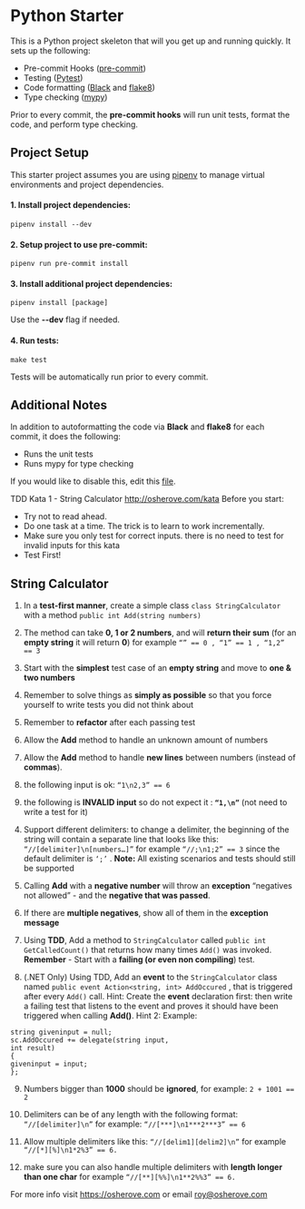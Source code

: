 # Python Starter

This is a Python project skeleton that will you get up and running quickly. It sets up the following:

- Pre-commit Hooks ([pre-commit](https://pre-commit.com/))
- Testing ([Pytest](https://docs.pytest.org/en/latest/))
- Code formatting ([Black](https://github.com/python/black) and [flake8](http://flake8.pycqa.org/en/latest/))
- Type checking ([mypy](http://mypy-lang.org/))

Prior to every commit, the **pre-commit hooks** will run unit tests, format the code, and perform
type checking.

## Project Setup

This starter project assumes you are using [pipenv](https://github.com/pypa/pipenv) to manage
virtual environments and project dependencies.

#### 1. Install project dependencies:

```
pipenv install --dev
```

#### 2. Setup project to use **pre-commit**:

```
pipenv run pre-commit install
```

#### 3. Install additional project dependencies:

```
pipenv install [package]
```

Use the **--dev** flag if needed.

#### 4. Run tests:

```
make test
```

Tests will be automatically run prior to every commit.

## Additional Notes

In addition to autoformatting the code via **Black** and **flake8** for each commit,
it does the following:

- Runs the unit tests
- Runs mypy for type checking

If you would like to disable this, edit this [file](.pre-commit-config.yaml).

TDD Kata 1 - String Calculator
http://osherove.com/kata
Before you start:

- Try not to read ahead.
- Do one task at a time. The trick is to learn to work incrementally.
- Make sure you only test for correct inputs. there is no need to test for invalid inputs for this kata
- Test First!

## String Calculator

1. In a **test-first manner**, create a simple class `class StringCalculator`
   with a method `public int Add(string numbers)`

1. The method can take **0, 1 or 2 numbers**, and will **return their sum**
   (for an **empty string** it will return **0**)
   for example
   `“” == 0 , “1” == 1 , “1,2” == 3`
1. Start with the **simplest** test case of an **empty string** and move to **one & two numbers**
1. Remember to solve things as **simply as possible** so that you force yourself to
   write tests you did not think about
1. Remember to **refactor** after each passing test

1. Allow the **Add** method to handle an unknown amount of numbers

1. Allow the **Add** method to handle **new lines** between numbers (instead of **commas**).
1. the following input is ok: `“1\n2,3” == 6`
1. the following is **INVALID input** so do not expect it : **`“1,\n”`** (not need to write a
   test for it)

4) Support different delimiters:
   to change a delimiter, the beginning of the string will contain a separate line
   that looks like this:
   `“//[delimiter]\n[numbers…]”`
   for example
   `“//;\n1;2” == 3`
   since the default delimiter is `‘;’` .
   **Note:** All existing scenarios and tests should still be supported

5) Calling **Add** with a **negative number** will throw an **exception** “negatives not allowed” -
   and the **negative that was passed**.

6) If there are **multiple negatives**, show all of them in the **exception message**

7) Using **TDD**, Add a method to `StringCalculator`
   called `public int GetCalledCount()`
   that returns how many times `Add()` was invoked.
   **Remember** - Start with a **failing (or even non compiling**) test.

8) (.NET Only) Using TDD, Add an **event** to the `StringCalculator` class named
   `public event Action<string, int> AddOccured` ,
   that is triggered after every `Add()` call.
   Hint:
   Create the **event** declaration first:
   then write a failing test that listens to the event
   and proves it should have been triggered when calling **Add()**.
   Hint 2:
   Example:

```
string giveninput = null;
sc.AddOccured += delegate(string input,
int result)
{
giveninput = input;
};
```

9. Numbers bigger than **1000** should be **ignored**, for example:
   `2 + 1001 == 2`

10. Delimiters can be of any length with the following format:
    `“//[delimiter]\n”`
    for example:
    `“//[***]\n1***2***3” == 6`

11. Allow multiple delimiters like this:
    `“//[delim1][delim2]\n”`
    for example
    `“//[*][%]\n1*2%3” == 6.`

12. make sure you can also handle multiple delimiters with **length longer than one char**
    for example
    `“//[**][%%]\n1**2%%3” == 6.`

For more info visit https://osherove.com or email roy@osherove.com
